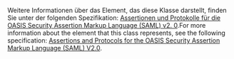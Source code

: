 <span data-ttu-id="e8576-101">Weitere Informationen über das Element, das diese Klasse darstellt, finden Sie unter der folgenden Spezifikation: [Assertionen und Protokolle für die OASIS Security Assertion Markup Language (SAML) v2. 0](http://docs.oasis-open.org/security/saml/v2.0/saml-core-2.0-os.pdf).</span><span class="sxs-lookup"><span data-stu-id="e8576-101">For more information about the element that this class represents, see the following specification: [Assertions and Protocols for the OASIS Security Assertion Markup Language (SAML) V2.0](http://docs.oasis-open.org/security/saml/v2.0/saml-core-2.0-os.pdf).</span></span>
